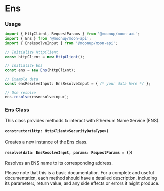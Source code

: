 # Ens



### Usage

```typescript
import { HttpClient, RequestParams } from '@moonup/moon-api';
import { Ens } from '@moonup/moon-api';
import { EnsResolveInput } from '@moonup/moon-api';

// Initialize HttpClient
const httpClient = new HttpClient();

// Initialize Ens
const ens = new Ens(httpClient);

// Example data
const ensResolveInput: EnsResolveInput = { /* your data here */ };

// Use resolve
ens.resolve(ensResolveInput);
```

### Ens Class

This class provides methods to interact with Ethereum Name Service (ENS).

#### `constructor(http: HttpClient<SecurityDataType>)`

Creates a new instance of the Ens class.

#### `resolve(data: EnsResolveInput, params: RequestParams = {})`

Resolves an ENS name to its corresponding address.

Please note that this is a basic documentation. For a complete and useful documentation, each method should have a detailed description, including its parameters, return value, and any side effects or errors it might produce.
